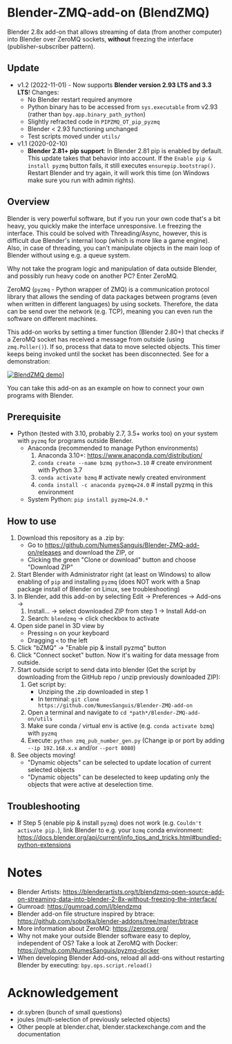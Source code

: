# Blender-ZMQ-add-on (BlendZMQ)
Blender 2.8x add-on that allows streaming of data (from another computer) into Blender over ZeroMQ sockets,
**without** freezing the interface (publisher-subscriber pattern).

## Update
- v1.2 (2022-11-01) - Now supports **Blender version 2.93 LTS and 3.3 LTS**! Changes:
    - No Blender restart required anymore
    - Python binary has to be accessed from `sys.executable` from v2.93 (rather than `bpy.app.binary_path_python`)
    - Slightly refracted code in `PIPZMQ_OT_pip_pyzmq`
    - Blender < 2.93 functioning unchanged
    - Test scripts moved under `utils/`
- v1.1 (2020-02-10)
    - **Blender 2.81+ pip support**: In Blender 2.81 pip is enabled by default.
This update takes that behavior into account. If the `Enable pip & install pyzmq` button fails, it still executes
`ensurepip.bootstrap()`. Restart Blender and try again, it will work this time
(on Windows make sure you run with admin rights).

## Overview
Blender is very powerful software, but if you run your own code that's a bit heavy, you quickly make the interface
unresponsive. I.e freezing the interface.
This could be solved with Threading/Async, however, this is difficult due Blender's internal loop (which is more like a game engine).
Also, in case of threading, you can't manipulate objects in the main loop of Blender without using e.g. a queue system.

Why not take the program logic and manipulation of data outside Blender, and possibly run heavy code on another PC?
Enter ZeroMQ.

ZeroMQ (`pyzmq` - Python wrapper of ZMQ) is a communication protocol library that allows the sending of data packages
between programs (even when written in different languages) by using sockets.
Therefore, the data can be send over the network (e.g. TCP), meaning you can even run the software on different machines.

This add-on works by setting a timer function (Blender 2.80+) that checks if a ZeroMQ socket has received
a message from outside (using `zmq.Poller()`). If so, process that data to move selected objects.
This timer keeps being invoked until the socket has been disconnected.
See for a demonstration:

[![BlendZMQ demo](https://img.youtube.com/vi/68zSpWZirtI/0.jpg)](https://youtu.be/68zSpWZirtI)]

You can take this add-on as an example on how to connect your own programs with Blender.


## Prerequisite
- Python (tested with 3.10, probably 2.7, 3.5+ works too) on your system with `pyzmq`
for programs outside Blender.
   - Anaconda (recommended to manage Python environments)
     1. Anaconda 3.10+: https://www.anaconda.com/distribution/
     2. `conda create --name bzmq python=3.10`  # create environment with Python 3.7
     3. `conda activate bzmq`  # activate newly created environment
     4. `conda install -c anaconda pyzmq=24.0`  # install pyzmq in this environment
   - System Python: `pip install pyzmq=24.0.*`

## How to use
1. Download this repository as a .zip by:
   - Go to https://github.com/NumesSanguis/Blender-ZMQ-add-on/releases and download the ZIP, or
   - Clicking the green "Clone or download" button and choose "Download ZIP"
1. Start Blender with Administrator right (at least on Windows) to allow enabling of `pip` and installing `pyzmq`
(does NOT work with a Snap package install of Blender on Linux, see troubleshooting)
1. In Blender, add this add-on by selecting Edit -> Preferences -> Add-ons ->
   1. Install... -> select downloaded ZIP from step 1 -> Install Add-on
   1. Search: `blendzmq` -> click checkbox to activate
1. Open side panel in 3D view by
   - Pressing `n` on your keyboard
   - Dragging `<` to the left
1. Click "bZMQ" -> "Enable pip & install pyzmq" button
1. Click "Connect socket" button. Now it's waiting for data message from outside.
1. Start outside script to send data into blender (Get the script by downloading from the GitHub repo / unzip previously downloaded ZIP):
   1. Get script by:
      * Unziping the .zip downloaded in step 1
      * In terminal: `git clone https://github.com/NumesSanguis/Blender-ZMQ-add-on`
   2. Open a terminal and navigate to `cd *path*/Blender-ZMQ-add-on/utils`
   3. Make sure conda / virtual env is active (e.g. `conda activate bzmq`) with `pyzmq`
   4. Execute: `python zmq_pub_number_gen.py` (Change ip or port by adding `--ip 192.168.x.x` and/or `--port 8080`)
1. See objects moving!
   - "Dynamic objects" can be selected to update location of current selected objects
   - "Dynamic objects" can be deselected to keep updating only the objects that were active at deselection time.
    
    
## Troubleshooting
- If Step 5 (enable pip & install `pyzmq`) does not work (e.g. `Couldn't activate pip.`),
link Blender to e.g. your `bzmq` conda environment:
https://docs.blender.org/api/current/info_tips_and_tricks.html#bundled-python-extensions


# Notes
- Blender Artists: https://blenderartists.org/t/blendzmq-open-source-add-on-streaming-data-into-blender-2-8x-without-freezing-the-interface/
- Gumroad: https://gumroad.com/l/blendzmq
- Blender add-on file structure inspired by btrace: https://github.com/sobotka/blender-addons/tree/master/btrace
- More information about ZeroMQ: https://zeromq.org/
- Why not make your outside Blender software easy to deploy, independent of OS?
Take a look at ZeroMQ with Docker: https://github.com/NumesSanguis/pyzmq-docker
- When developing Blender Add-ons, reload all add-ons without restarting Blender by executing: `bpy.ops.script.reload()`


# Acknowledgement
- dr.sybren (bunch of small questions)
- joules (multi-selection of previously selected objects)
- Other people at blender.chat, blender.stackexchange.com and the documentation
